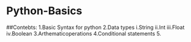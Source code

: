 # Python-Basics
##Contebts:
1.Basic Syntax for python
2.Data types
  i.String
  ii.Int
  iii.Float
  iv.Boolean
3.Arthematicoperations
4.Conditional statements
5.
